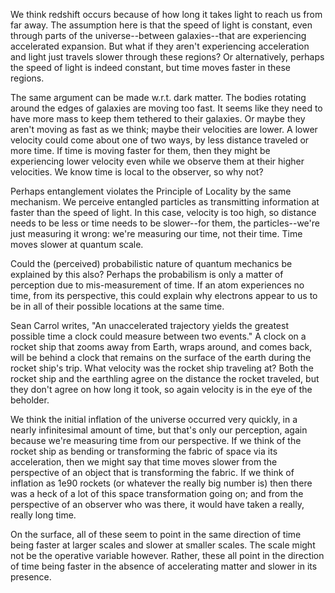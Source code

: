 We think redshift occurs because of how long it takes light to reach us from far away.  The assumption here is that the speed of light is constant, even through parts of the universe--between galaxies--that are experiencing accelerated expansion.  But what if they aren't experiencing acceleration and light just travels slower through these regions?  Or alternatively, perhaps the speed of light is indeed constant, but time moves faster in these regions.

The same argument can be made w.r.t. dark matter.  The bodies rotating around the edges of galaxies are moving too fast.  It seems like they need to have more mass to keep them tethered to their galaxies.  Or maybe they aren't moving as fast as we think; maybe their velocities are lower.  A lower velocity could come about one of two ways, by less distance traveled or more time.  If time is moving faster for them, then they might be experiencing lower velocity even while we observe them at their higher velocities.  We know time is local to the observer, so why not?

Perhaps entanglement violates the Principle of Locality by the same mechanism.  We perceive entangled particles as transmitting information at faster than the speed of light.  In this case, velocity is too high, so distance needs to be less or time needs to be slower--for them, the particles--we're just measuring it wrong: we're measuring our time, not their time.  Time moves slower at quantum scale.

Could the (perceived) probabilistic nature of quantum mechanics be explained by this also?  Perhaps the probabilism is only a matter of perception due to mis-measurement of time.  If an atom experiences no time, from its perspective, this could explain why electrons appear to us to be in all of their possible locations at the same time.

Sean Carrol writes, "An unaccelerated trajectory yields the greatest possible time a clock could measure between two events."  A clock on a rocket ship that zooms away from Earth, wraps around, and comes back, will be behind a clock that remains on the surface of the earth during the rocket ship's trip.  What velocity was the rocket ship traveling at?  Both the rocket ship and the earthling agree on the distance the rocket traveled, but they don't agree on how long it took, so again velocity is in the eye of the beholder.

We think the initial inflation of the universe occurred very quickly, in a nearly infinitesimal amount of time, but that's only our perception, again because we're measuring time from our perspective.  If we think of the rocket ship as bending or transforming the fabric of space via its acceleration, then we might say that time moves slower from the perspective of an object that is transforming the fabric.  If we think of inflation as 1e90 rockets (or whatever the really big number is) then there was a heck of a lot of this space transformation going on; and from the perspective of an observer who was there, it would have taken a really, really long time.

On the surface, all of these seem to point in the same direction of time being faster at larger scales and slower at smaller scales.  The scale might not be the operative variable however.  Rather, these all point in the direction of time being faster in the absence of accelerating matter and slower in its presence.
